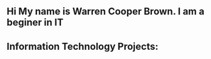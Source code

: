 ## Hi My name is Warren Cooper Brown. I am a beginer in IT
<h2> Information Technology Projects:</h2>
